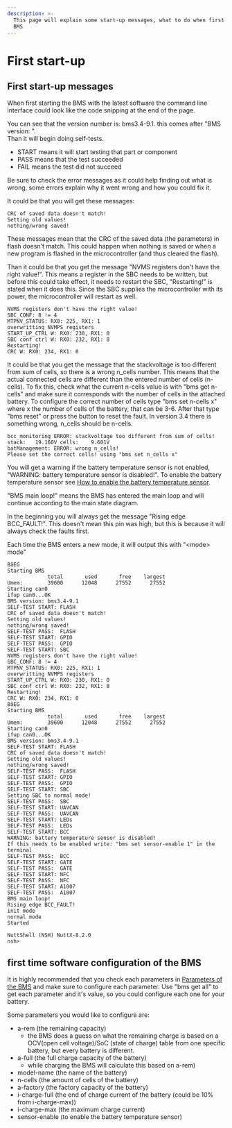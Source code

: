 ```yaml
---
description: >-
  This page will explain some start-up messages, what to do when first using the
  BMS
---
```


# First start-up

## First start-up messages

When first starting the BMS with the latest software the command line interface could look like the code snipping at the end of the page.

You can see that the version number is: bms3.4-9.1. this comes after "BMS version: ".  
Than it will begin doing self-tests. 

* START means it will start testing that part or component
* PASS means that the test succeeded
* FAIL means the test did not succeed

Be sure to check the error messages as it could help finding out what is wrong, some errors explain why it went wrong and how you could fix it.  
  
It could be that you will get these messages:

```text
CRC of saved data doesn't match!
Setting old values!
nothing/wrong saved!
```

These messages mean that the CRC of the saved data \(the parameters\) in flash doesn't match. This could happen when nothing is saved or when a new program is flashed in the microcontroller \(and thus cleared the flash\).  
  
Than it could be that you get the message "NVMS registers don't have the right value!". This means a register in the SBC needs to be written, but before this could take effect, it needs to restart the SBC, "Restarting!" is stated when it does this. Since the SBC supplies the microcontroller with its power, the microcontroller will restart as well. 

```text
NVMS registers don't have the right value!
SBC_CONF: 8 != 4
MTPNV_STATUS: RX0: 225, RX1: 1
overwritting NVMPS registers
START_UP_CTRL W: RX0: 230, RX1: 0
SBC conf ctrl W: RX0: 232, RX1: 8
Restarting!
CRC W: RX0: 234, RX1: 0
```

It could be that you get the message that the stackvoltage is too different from sum of cells, so there is a wrong n\_cells number. This means that the actual connected cells are different than the entered number of cells \(n-cells\). To fix this, check what the current n-cells value is with "bms get n-cells" and make sure it corresponds with the number of cells in the attached battery. To configure the correct number of cells type "bms set n-cells x" where x the number of cells of the battery, that can be 3-6. After that type "bms reset" or press the button to reset the fault. In version 3.4 there is something wrong, n\_cells should be n-cells. 

```text
bcc_monitoring ERROR: stackvoltage too different from sum of cells! stack:   19.160V cells:    9.601V
batManagement: ERROR: wrong n_cells!
Please set the correct cells! using "bms set n_cells x"
```

You will get a warning if the battery temperature sensor is not enabled, "WARNING: battery temperature sensor is disabled!". To enable the battery temperature sensor see [How to enable the battery temperature sensor](how-to-enable-the-battery-temperature-sensor.md). 

"BMS main loop!" means the BMS has entered the main loop and will continue according to the main state diagram. 

In the beginning you will always get the message "Rising edge BCC\_FAULT!". This doesn't mean this pin was high, but this is because it will always check the faults first. 

Each time the BMS enters a new mode, it will output this with "&lt;mode&gt; mode"

```text
BãEG
Starting BMS
             total       used       free    largest
Umem:        39600      12048      27552      27552
Starting can0
ifup can0...OK
BMS version: bms3.4-9.1
SELF-TEST START: FLASH
CRC of saved data doesn't match!
Setting old values!
nothing/wrong saved!
SELF-TEST PASS:  FLASH
SELF-TEST START: GPIO
SELF-TEST PASS:  GPIO
SELF-TEST START: SBC
NVMS registers don't have the right value!
SBC_CONF: 8 != 4
MTPNV_STATUS: RX0: 225, RX1: 1
overwritting NVMPS registers
START_UP_CTRL W: RX0: 230, RX1: 0
SBC conf ctrl W: RX0: 232, RX1: 8
Restarting!
CRC W: RX0: 234, RX1: 0
BãEG
Starting BMS
             total       used       free    largest
Umem:        39600      12048      27552      27552
Starting can0
ifup can0...OK
BMS version: bms3.4-9.1
SELF-TEST START: FLASH
CRC of saved data doesn't match!
Setting old values!
nothing/wrong saved!
SELF-TEST PASS:  FLASH
SELF-TEST START: GPIO
SELF-TEST PASS:  GPIO
SELF-TEST START: SBC
Setting SBC to normal mode!
SELF-TEST PASS:  SBC
SELF-TEST START: UAVCAN
SELF-TEST PASS:  UAVCAN
SELF-TEST START: LEDs
SELF-TEST PASS:  LEDs
SELF-TEST START: BCC
WARNING: battery temperature sensor is disabled!
If this needs to be enabled write: "bms set sensor-enable 1" in the terminal
SELF-TEST PASS:  BCC
SELF-TEST START: GATE
SELF-TEST PASS:  GATE
SELF-TEST START: NFC
SELF-TEST PASS:  NFC
SELF-TEST START: A1007
SELF-TEST PASS:  A1007
BMS main loop!
Rising edge BCC_FAULT!                                                          
init mode                                                                       
normal mode                                                                     
Started                                                                         
                                                                                
NuttShell (NSH) NuttX-8.2.0                                                     
nsh> 
```

## first time software configuration of the BMS

It is highly recommended that you check each parameters in [Parameters of the BMS](untitled-1.md) and make sure to configure each parameter. Use "bms get all" to get each parameter and it's value, so you could configure each one for your battery.   
  
Some parameters you would like to configure are:

* a-rem \(the remaining capacity\)
  *  the BMS does a guess on what the remaining charge is based on a OCV\(open cell voltage\)/SoC \(state of charge\) table from one specific battery, but every battery is different.
* a-full \(the full charge capacity of the battery\)
  *  while charging the BMS will calculate this based on a-rem\)
* model-name \(the name of the battery\)
* n-cells \(the amount of cells of the battery\)
* a-factory \(the factory capacity of the battery\)
* i-charge-full \(the end of charge current of the battery \(could be 10% from i-charge-max\)\)
* i-charge-max \(the maximum charge current\)
* sensor-enable \(to enable the battery temperature sensor\)

